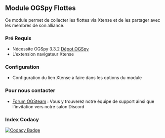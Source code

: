 ## Module OGSpy Flottes

Ce module permet de collecter les flottes via Xtense et de les partager avec les membres de son alliance.

### Pré Requis ###

* Nécessite OGSpy 3.3.2 [Dépot OGSpy](https://github.com/ogsteam/ogspy)
* L'extension navigateur Xtense

### Configuration ###

* Configuration du lien Xtense à faire dans les options du module

### Pour nous contacter ###

* [Forum OGSteam](https://forum.ogsteam.fr) : Vous y trouverez notre équipe de support ainsi que l'invitation vers notre salon Discord

### Index Codacy ###

[![Codacy Badge](https://api.codacy.com/project/badge/Grade/fc6e356107664a3e9c4af45568cbb123)](https://www.codacy.com/project/OGSteam/mod-flottes/dashboard?utm_source=github.com&amp;utm_medium=referral&amp;utm_content=OGSteam/mod-flottes&amp;utm_campaign=Badge_Grade_Dashboard)